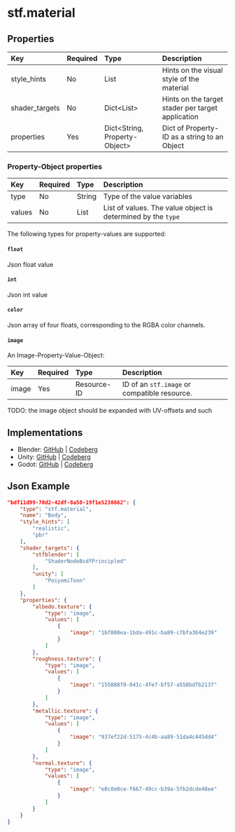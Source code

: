 # stf.material

## Properties
| Key | Required | Type | Description |
| :--- | :--- | :--- | :--- |
|style_hints |No |List<String> |Hints on the visual style of the material
|shader_targets |No |Dict<List<String>> |Hints on the target stader per target application
|properties |Yes |Dict<String, Property-Object> |Dict of Property-ID as a string to an Object

### Property-Object properties
| Key | Required | Type | Description |
| :--- | :--- | :--- | :--- |
|type |No |String |Type of the value variables
|values |No |List<Value-Variable> |List of values. The value object is determined by the `type`

The following types for property-values are supported:

#### `float`
Json float value

#### `int`
Json int value

#### `color`
Json array of four floats, corresponding to the RGBA color channels.

#### `image`
An Image-Property-Value-Object:

| Key | Required | Type | Description |
| :--- | :--- | :--- | :--- |
|image |Yes |Resource-ID |ID of an `stf.image` or compatible resource.

TODO: the image object should be expanded with UV-offsets and such

## Implementations
* Blender: [GitHub](https://github.com/emperorofmars/stf_blender/blob/master/stfblender/stf_modules/core/stf_material/stf_material.py) | [Codeberg](https://codeberg.org/emperorofmars/stf_blender/src/branch/master/stfblender/stf_modules/core/stf_material/stf_material.py)
* Unity: [GitHub](https://github.com/emperorofmars/stf_unity/blob/master/Runtime/Modules/Modules_Core/STF_Material/STF_Material.cs) | [Codeberg](https://codeberg.org/emperorofmars/stf_unity/src/branch/master/Runtime/Modules/Modules_Core/STF_Material/STF_Material.cs)
* Godot: [GitHub](https://github.com/emperorofmars/stf_godot/blob/master/addons/stf_godot/modules/stf/STF_Material.gd) | [Codeberg](https://codeberg.org/emperorofmars/stf_godot/src/commit/d518b25aeb5b74cc57eb0f82f31a5f7fdbca2aa0/addons/stf_godot/modules/stf/STF_Material.gd)

## Json Example
```json
"bdf11d99-70d2-42df-8a58-19f1e5238662": {
	"type": "stf.material",
	"name": "Body",
	"style_hints": [
		"realistic",
		"pbr"
	],
	"shader_targets": {
		"stfblender": [
			"ShaderNodeBsdfPrincipled"
		],
		"unity": [
			"PoiyomiToon"
		]
	},
	"properties": {
		"albedo.texture": {
			"type": "image",
			"values": [
				{
					"image": "1bf800ea-1bda-491c-ba89-c7bfa364e239"
				}
			]
		},
		"roughness.texture": {
			"type": "image",
			"values": [
				{
					"image": "155888f8-041c-4fe7-bf57-a558bd7b2137"
				}
			]
		},
		"metallic.texture": {
			"type": "image",
			"values": [
				{
					"image": "937ef22d-5175-4c4b-aa89-51da4c445dd4"
				}
			]
		},
		"normal.texture": {
			"type": "image",
			"values": [
				{
					"image": "e0c8e0ce-f667-49cc-b39a-5fb2dcde48ee"
				}
			]
		}
	}
}
```
